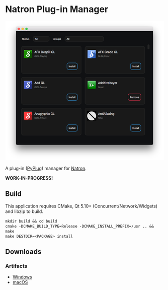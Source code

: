 # Natron Plug-in Manager

![screenshot](docs/screenshot.png)

A plug-in ([PyPlug](https://github.com/NatronGitHub/natron-plugins)) manager for [Natron](https://github.com/NatronGitHub/Natron).

**WORK-IN-PROGRESS!**

## Build

This application requires CMake, Qt 5.10+ (Concurrent/Network/Widgets) and libzip to build.

```
mkdir build && cd build
cmake -DCMAKE_BUILD_TYPE=Release -DCMAKE_INSTALL_PREFIX=/usr .. && make
make DESTDIR=<PACKAGE> install
```

## Downloads

### Artifacts

* [Windows](https://github.com/rodlie/NatronPluginManager/actions/workflows/mingw.yml)
* [macOS](https://github.com/rodlie/NatronPluginManager/actions/workflows/macos.yml)
